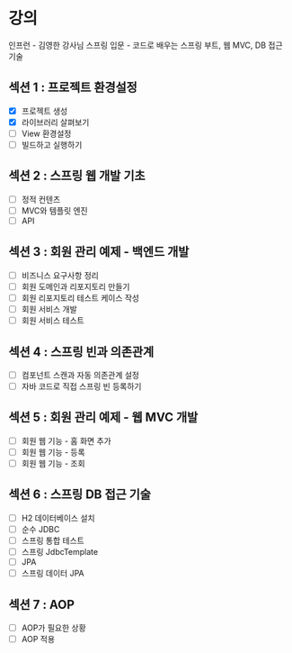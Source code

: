 # 강의
인프런 - 김영한 강사님
스프링 입문 - 코드로 배우는 스프링 부트, 웹 MVC, DB 접근 기술

## 섹션 1 : 프로젝트 환경설정
- [x] 프로젝트 생성
- [x] 라이브러리 살펴보기
- [ ] View 환경설정
- [ ] 빌드하고 실행하기
## 섹션 2 : 스프링 웹 개발 기초
- [ ] 정적 컨텐츠
- [ ] MVC와 템플릿 엔진
- [ ] API
## 섹션 3 : 회원 관리 예제 - 백엔드 개발
- [ ] 비즈니스 요구사항 정리
- [ ] 회원 도메인과 리포지토리 만들기
- [ ] 회원 리포지토리 테스트 케이스 작성
- [ ] 회원 서비스 개발
- [ ] 회원 서비스 테스트
## 섹션 4 : 스프링 빈과 의존관계
- [ ] 컴포넌트 스캔과 자동 의존관계 설정
- [ ] 자바 코드로 직접 스프링 빈 등록하기
## 섹션 5 : 회원 관리 예제 - 웹 MVC 개발
- [ ] 회원 웹 기능 - 홈 화면 추가
- [ ] 회원 웹 기능 - 등록
- [ ] 회원 웹 기능 - 조회
## 섹션 6 : 스프링 DB 접근 기술
- [ ] H2 데이터베이스 설치
- [ ] 순수 JDBC
- [ ] 스프링 통합 테스트
- [ ] 스프링 JdbcTemplate
- [ ] JPA
- [ ] 스프링 데이터 JPA
## 섹션 7 : AOP
- [ ] AOP가 필요한 상황
- [ ] AOP 적용
